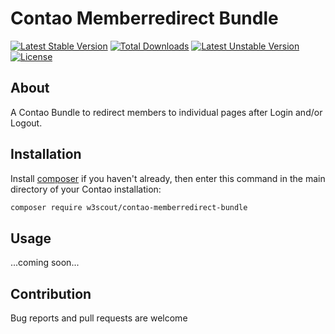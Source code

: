 # Contao Memberredirect Bundle

[![Latest Stable Version](https://poser.pugx.org/w3scout/contao-memberredirect-bundle/v/stable)](https://packagist.org/packages/w3scout/contao-memberredirect-bundle)
[![Total Downloads](https://poser.pugx.org/w3scout/contao-memberredirect-bundle/downloads)](https://packagist.org/packages/w3scout/contao-memberredirect-bundle)
[![Latest Unstable Version](https://poser.pugx.org/w3scout/contao-memberredirect-bundle/v/unstable)](https://packagist.org/packages/w3scout/contao-memberredirect-bundle)
[![License](https://poser.pugx.org/w3scout/contao-memberredirect-bundle/license)](https://packagist.org/packages/w3scout/contao-memberredirect-bundle)


## About
A Contao Bundle to redirect members to individual pages after Login and/or Logout.

## Installation
Install [composer](https://getcomposer.org) if you haven't already, then enter this command in the main directory of your Contao installation:
```sh
composer require w3scout/contao-memberredirect-bundle
```

## Usage
...coming soon...

## Contribution
Bug reports and pull requests are welcome
